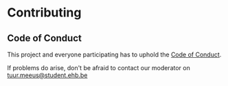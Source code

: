 # Contributing

## Code of Conduct

This project and everyone participating has to uphold the [Code of Conduct](`CODE_OF_CONDUCT.md`). 

If problems do arise, don't be afraid to contact our moderator on [tuur.meeus@student.ehb.be](mailto:tuur.meeus@student.ehb.be)